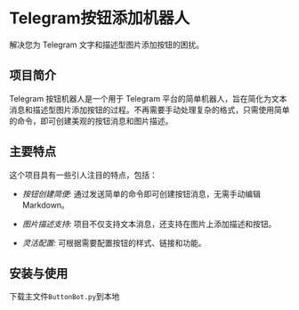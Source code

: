 # Telegram按钮添加机器人
解决您为 Telegram 文字和描述型图片添加按钮的困扰。

## 项目简介
Telegram 按钮机器人是一个用于 Telegram 平台的简单机器人，旨在简化为文本消息和描述型图片添加按钮的过程。不再需要手动处理复杂的格式，只需使用简单的命令，即可创建美观的按钮消息和图片描述。

## 主要特点
这个项目具有一些引人注目的特点，包括：

- *按钮创建简便:* 通过发送简单的命令即可创建按钮消息，无需手动编辑 Markdown。

- *图片描述支持:* 项目不仅支持文本消息，还支持在图片上添加描述和按钮。

- *灵活配置:* 可根据需要配置按钮的样式、链接和功能。

## 安装与使用
下载主文件`ButtonBot.py`到本地
